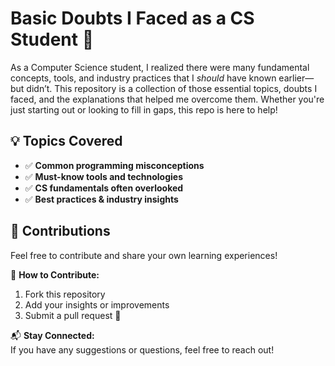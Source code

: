 # Basic Doubts I Faced as a CS Student 🚀  

As a Computer Science student, I realized there were many fundamental concepts, tools, and industry practices that I *should* have known earlier—but didn’t. This repository is a collection of those essential topics, doubts I faced, and the explanations that helped me overcome them. Whether you're just starting out or looking to fill in gaps, this repo is here to help!  

## 💡 Topics Covered  
- ✅ **Common programming misconceptions**  
- ✅ **Must-know tools and technologies**  
- ✅ **CS fundamentals often overlooked**  
- ✅ **Best practices & industry insights**  

## 🔗 Contributions  
Feel free to contribute and share your own learning experiences!  

📌 **How to Contribute:**  
1. Fork this repository  
2. Add your insights or improvements  
3. Submit a pull request 🚀  

📬 **Stay Connected:**  
If you have any suggestions or questions, feel free to reach out!  
